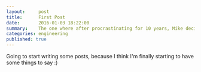 ```yaml
---
layout:     post
title:      First Post
date:       2016-01-03 18:22:00
summary:    The one where after procrastinating for 10 years, Mike decides to blog.
categories: engineering
published: true
---
```


Going to start writing some posts, because I think I'm finally starting to have some things to say :)

